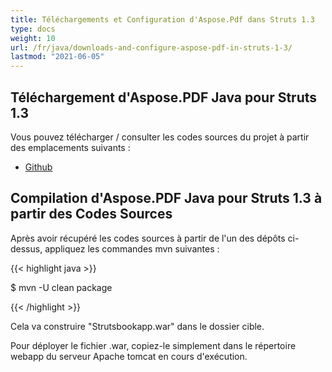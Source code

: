 ```yaml
---
title: Téléchargements et Configuration d'Aspose.Pdf dans Struts 1.3
type: docs
weight: 10
url: /fr/java/downloads-and-configure-aspose-pdf-in-struts-1-3/
lastmod: "2021-06-05"
---
```


## Téléchargement d'Aspose.PDF Java pour Struts 1.3

Vous pouvez télécharger / consulter les codes sources du projet à partir des emplacements suivants :

- [Github](https://github.com/aspose-pdf/Aspose.PDF-for-Java/tree/master/Plugins/Aspose_Pdf_for_Struts)

## Compilation d'Aspose.PDF Java pour Struts 1.3 à partir des Codes Sources

Après avoir récupéré les codes sources à partir de l'un des dépôts ci-dessus, appliquez les commandes mvn suivantes :

{{< highlight java >}}

 $ mvn -U clean package

{{< /highlight >}}

Cela va construire "Strutsbookapp.war" dans le dossier cible.

Pour déployer le fichier .war, copiez-le simplement dans le répertoire webapp du serveur Apache tomcat en cours d'exécution.